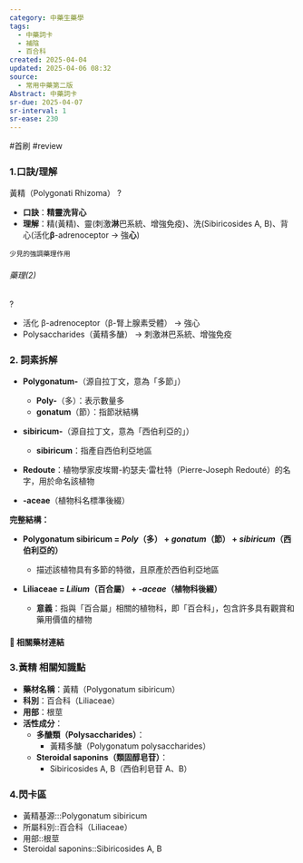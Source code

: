 ```yaml
---
category: 中藥生藥學
tags:
  - 中藥詞卡
  - 補陰
  - 百合科
created: 2025-04-04
updated: 2025-04-06 08:32
source:
  - 常用中藥第二版
Abstract: 中藥詞卡
sr-due: 2025-04-07
sr-interval: 1
sr-ease: 230
---
```


#首刷 #review

### 1.口訣/理解
黃精（Polygonati Rhizoma）
?
- **口訣**：**精靈洗背心**
- **理解**：精(黃精)、靈(刺激**淋**巴系統、增強免疫)、洗(Sibiricosides A, B)、背心(活化**β**-adrenoceptor → 強**心**)
> 
	少見的強調藥理作用

###### 藥理(2)
?
- 活化 β-adrenoceptor（β-腎上腺素受體） → 強心  
- Polysaccharides（黃精多醣） → 刺激淋巴系統、增強免疫


### 2. 詞素拆解

- **Polygonatum-**（源自拉丁文，意為「多節」）
  - **Poly-**（多）：表示數量多
  - **gonatum**（節）：指節狀結構

- **sibiricum-**（源自拉丁文，意為「西伯利亞的」）
  - **sibiricum**：指產自西伯利亞地區

- **Redoute**：植物學家皮埃爾-約瑟夫·雷杜特（Pierre-Joseph Redouté）的名字，用於命名該植物

- **-aceae**（植物科名標準後綴）

**完整結構：**

- **Polygonatum sibiricum = *Poly*（多） + *gonatum*（節） + *sibiricum*（西伯利亞的）**
  - 描述該植物具有多節的特徵，且原產於西伯利亞地區

- **Liliaceae = *Lilium*（百合屬） + *-aceae*（植物科後綴）**
  - **意義**：指與「百合屬」相關的植物科，即「百合科」，包含許多具有觀賞和藥用價值的植物 



#### 📌 相關藥材連結






### 3.黃精 相關知識點
- **藥材名稱**：黃精（Polygonatum sibiricum）
- **科別**：百合科（Liliaceae）
- **用部**：根莖
- **活性成分**：
  - **多醣類（Polysaccharides）**：
    - 黃精多醣（Polygonatum polysaccharides） 
  - **Steroidal saponins（類固醇皂苷）**：
    - Sibiricosides A, B（西伯利皂苷 A、B）


### 4.閃卡區

- 黃精基源:::Polygonatum sibiricum
- 所屬科別::百合科（Liliaceae）
- 用部::根莖
- Steroidal saponins::Sibiricosides A, B

